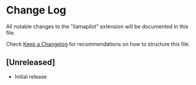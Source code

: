# Change Log

All notable changes to the "llamapilot" extension will be documented in this file.

Check [Keep a Changelog](http://keepachangelog.com/) for recommendations on how to structure this file.

## [Unreleased]

- Initial release
